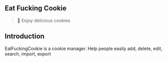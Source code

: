 ## Eat Fucking Cookie

> 🍪 Enjoy delicious cookies

## Introduction

EatFuckingCookie is a cookie manager. Help people easily add, delete, edit, search, import, export
